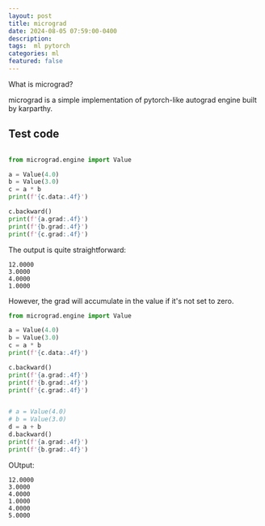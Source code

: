 ```yaml
---
layout: post
title: micrograd   
date: 2024-08-05 07:59:00-0400
description:  
tags:  ml pytorch  
categories: ml
featured: false
---
```




What is micrograd?

micrograd is a simple implementation
of pytorch-like autograd engine built by karparthy.


## Test code
```py

from micrograd.engine import Value

a = Value(4.0)
b = Value(3.0)
c = a * b
print(f'{c.data:.4f}')

c.backward()
print(f'{a.grad:.4f}')
print(f'{b.grad:.4f}')
print(f'{c.grad:.4f}')
```

The output is quite straightforward:
```
12.0000
3.0000
4.0000
1.0000
```

However, the grad will accumulate in the value if it's not set to zero.
```py
from micrograd.engine import Value

a = Value(4.0)
b = Value(3.0)
c = a * b
print(f'{c.data:.4f}')

c.backward()
print(f'{a.grad:.4f}')
print(f'{b.grad:.4f}')
print(f'{c.grad:.4f}')


# a = Value(4.0)
# b = Value(3.0)
d = a + b
d.backward()
print(f'{a.grad:.4f}')
print(f'{b.grad:.4f}')


```

OUtput:

```
12.0000
3.0000
4.0000
1.0000
4.0000
5.0000
```



